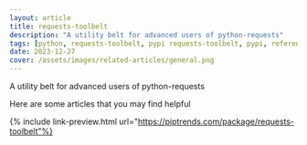 ```yaml
---
layout: article
title: requests-toolbelt
description: "A utility belt for advanced users of python-requests"
tags: [python, requests-toolbelt, pypi requests-toolbelt, pypi, references]
date: 2023-12-27
cover: /assets/images/related-articles/general.png
---
```


A utility belt for advanced users of python-requests

Here are some articles that you may find helpful

{% include link-preview.html url="https://piptrends.com/package/requests-toolbelt"%}